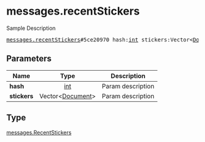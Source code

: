 # messages.recentStickers

Sample Description

<pre>
<a href="../constructor/messages.recentStickers.md">messages.recentStickers</a>#5ce20970 hash:<a href="../type/int.md">int</a> stickers:Vector&lt;<a href="../type/Document.md">Document</a>&gt; = <a href="../type/messages.RecentStickers.md">messages.RecentStickers</a>;
</pre>
## Parameters

| Name | Type | Description |
|------|:----:|-------------|
| **hash** | <a href="../type/int.md">int</a> | Param description |
| **stickers** | Vector&lt;<a href="../type/Document.md">Document</a>&gt; | Param description |

## Type

<a href="../type/messages.RecentStickers.md">messages.RecentStickers</a>
